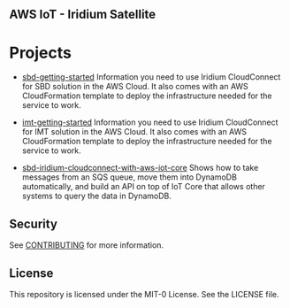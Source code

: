 ## AWS IoT - Iridium Satellite

# Projects

* [sbd-getting-started](sbd-getting-started/README.md) Information you need to use Iridium CloudConnect for SBD solution in the AWS Cloud. It also comes with an AWS CloudFormation template to deploy the infrastructure needed for the service to work.

* [imt-getting-started](imt-getting-started/README.md) Information you need to use Iridium CloudConnect for IMT solution in the AWS Cloud. It also comes with an AWS CloudFormation template to deploy the infrastructure needed for the service to work.

* [sbd-iridium-cloudconnect-with-aws-iot-core](sbd-iridium-cloudconnect-with-aws-iot-core/README.md) Shows how to take messages from an SQS queue, move them into DynamoDB automatically, and build an API on top of IoT Core that allows other systems to query the data in DynamoDB.

## Security

See [CONTRIBUTING](CONTRIBUTING.md#security-issue-notifications) for more information.

## License

This repository is licensed under the MIT-0 License. See the LICENSE file.

